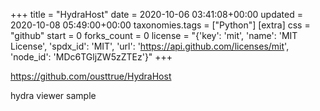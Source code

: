 +++
title = "HydraHost"
date = 2020-10-06 03:41:08+00:00
updated = 2020-10-08 05:49:00+00:00
taxonomies.tags = ["Python"]
[extra]
css = "github"
start = 0
forks_count = 0
license = "{'key': 'mit', 'name': 'MIT License', 'spdx_id': 'MIT', 'url': 'https://api.github.com/licenses/mit', 'node_id': 'MDc6TGljZW5zZTEz'}"
+++

<https://github.com/ousttrue/HydraHost>

hydra viewer sample

